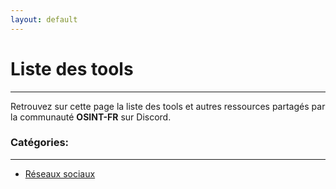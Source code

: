 ```yaml
---
layout: default
---
```


# Liste des tools

---

Retrouvez sur cette page la liste des tools et autres ressources partagés par la communauté **OSINT-FR** sur Discord.

### Catégories:

---

- [Réseaux sociaux](/tools/socialnetwork/index.html)
